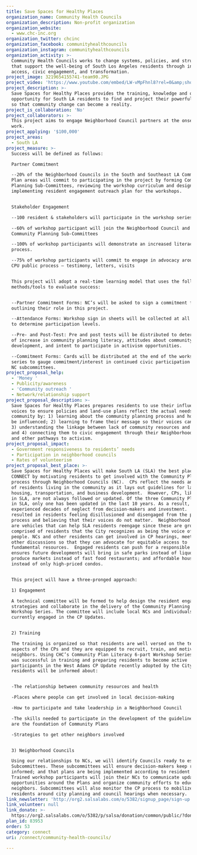 ```yaml
---
title: Save Spaces for Healthy Places
organization_name: Community Health Councils
organization_description: Non-profit organization
organization_website:
  - www.chc-inc.org
organization_twitter: chcinc
organization_facebook: communityhealthcouncils
organization_instagram: communityhealthcouncils
organization_activity: >-
  Community Health Councils works to change systems, policies, and structures
  that support the well-being of South Los Angeles residents through increased
  access, civic engagement, and transformation.
project_image: 3219654155741-team90.JPG
project_video: 'https://www.youtube.com/embed/LW-vMpFhnl8?rel=0&amp;showinfo=0'
project_description: >-
  Save Spaces for Healthy Places provides the training, knowledge and ongoing
  opportunity for South LA residents to find and project their powerful voices
  so that community change can become a reality.
project_is_collaboration: 'No'
project_collaborators: >-
  This project aims to engage Neighborhood Council partners at the onset of the
  work.
project_applying: '$100,000'
project_areas:
  - South LA
project_measure: >-
  Success will be defined as follows:

  Partner Commitment

  --20% of the Neighborhood Councils in the South and Southeast LA Community
  Plan areas will commit to participating in the project by forming Community
  Planning Sub-Committees, reviewing the workshop curriculum and designing and
  implementing resident engagement outreach plan for the workshops.


  Stakeholder Engagement

  --100 resident & stakeholders will participate in the workshop series

  --60% of workshop participant will join the Neighborhood Council and the
  Community Planning Sub-Committees

  --100% of workshop participants will demonstrate an increased literacy in CP
  process.

  --75% of workshop participants will commit to engage in advocacy around the
  CPU public process – testimony, letters, visits


  This project will adopt a real-time learning model that uses the following
  methods/tools to evaluate success:


  --Partner Commitment Forms: NC’s will be asked to sign a commitment form
  outlining their role in this project.  

  --Attendance Forms: Workshop sign in sheets will be collected at all sessions
  to determine participation levels.

  --Pre- and Post-Test: Pre and post tests will be distributed to determine rate
  of increase in community planning literacy, attitudes about community plan
  development, and intent to participate in activism opportunities.

  --Commitment Forms: Cards will be distributed at the end of the workshop
  series to gauge commitment/interest in continued civic participation through
  NC subcommittees.
project_proposal_help:
  - 'Money '
  - Publicity/awareness
  - 'Community outreach '
  - Network/relationship support
project_proposal_description: >-
  Save Spaces for Healthy Places prepares residents to use their influential
  voices to ensure policies and land-use plans reflect the actual needs of their
  community by: 1) learning about the community planning process and how it can
  be influenced; 2) learning to frame their message so their voices can matter;
  3) understanding the linkage between lack of community resources and health;
  and 4) connecting them to civic engagement through their Neighborhood Councils
  and other pathways to activism.
project_proposal_impact:
  - Government responsiveness to residents’ needs
  - Participation in neighborhood councils
  - Rates of volunteerism
project_proposal_best_place: >-
  Save Spaces for Healthy Places will make South LA (SLA) the best place to
  CONNECT by motivating residents to get involved with the Community Plan (CP)
  process through Neighborhood Councils (NC).  CPs reflect the needs and values
  of residents living in the community as it lays out guidelines for land use,
  housing, transportation, and business development.  However, CPs, like those
  in SLA, are not always followed or updated. Of the three Community Plan areas
  in SLA, only one has been updated in the last 10 years. As a result, SLA has
  experienced decades of neglect from decision-makers and investment.  This has
  resulted in residents feeling disillusioned and disengaged from the political
  process and believing that their voices do not matter.  Neighborhood Councils
  are vehicles that can help SLA residents reengage since these are groups
  comprised of residents that the City recognizes as being the voice of the
  people. NCs and other residents can get involved in CP hearings, meetings, and
  other discussions so that they can advocate for equitable access to
  fundamental resources.  Engaged residents can push for a responsible CP that
  ensures future developments will bring in safe parks instead of liquor stores;
  produce markets instead of fast food restaurants; and affordable housing
  instead of only high-priced condos. 


  This project will have a three-pronged approach:

  1) Engagement

  A technical committee will be formed to help design the resident engagement
  strategies and collaborate in the delivery of the Community Planning Literacy
  Workshop Series. The committee will include local NCs and individuals
  currently engaged in the CP Updates.


  2) Training

  The training is organized so that residents are well versed on the technical
  aspects of the CPs and they are equipped to recruit, train, and motivate their
  neighbors. Using CHC’s Community Plan Literacy 6-part Workshop Series, that
  was successful in training and preparing residents to become active
  participants in the West Adams CP Update recently adopted by the City,
  residents will be informed about:


  -The relationship between community resources and health

  -Places where people can get involved in local decision-making

  -How to participate and take leadership in a Neighborhood Council

  -The skills needed to participate in the development of the guidelines which
  are the foundation of Community Plans

  -Strategies to get other neighbors involved 


  3) Neighborhood Councils

  Using our relationships to NCs, we will identify Councils ready to establish
  Subcommittees. These subcommittees will ensure decision-makers keep residents
  informed; and that plans are being implemented according to resident feedback.
  Trained workshop participants will join their NCs to communicate updates and
  opportunities around the Plans and organize community efforts to educate their
  neighbors. Subcommittees will also monitor the CP process to mobilize
  residents around city planning and council hearings when necessary.
link_newsletter: 'http://org2.salsalabs.com/o/5382/signup_page/sign-up'
link_volunteer: null
link_donate: >-
  https://org2.salsalabs.com/o/5382/p/salsa/donation/common/public/?donate_page_KEY=2002
plan_id: 83953
order: 53
category: connect
uri: /connect/community-health-councils/

---
```

